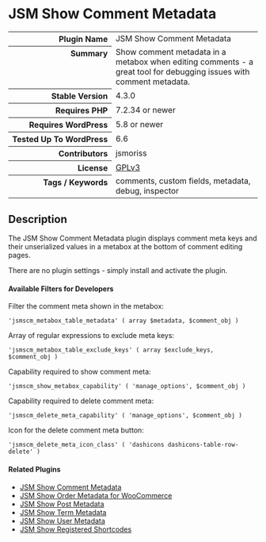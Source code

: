 <h1>JSM Show Comment Metadata</h1>

<table>
<tr><th align="right" valign="top" nowrap>Plugin Name</th><td>JSM Show Comment Metadata</td></tr>
<tr><th align="right" valign="top" nowrap>Summary</th><td>Show comment metadata in a metabox when editing comments - a great tool for debugging issues with comment metadata.</td></tr>
<tr><th align="right" valign="top" nowrap>Stable Version</th><td>4.3.0</td></tr>
<tr><th align="right" valign="top" nowrap>Requires PHP</th><td>7.2.34 or newer</td></tr>
<tr><th align="right" valign="top" nowrap>Requires WordPress</th><td>5.8 or newer</td></tr>
<tr><th align="right" valign="top" nowrap>Tested Up To WordPress</th><td>6.6</td></tr>
<tr><th align="right" valign="top" nowrap>Contributors</th><td>jsmoriss</td></tr>
<tr><th align="right" valign="top" nowrap>License</th><td><a href="https://www.gnu.org/licenses/gpl.txt">GPLv3</a></td></tr>
<tr><th align="right" valign="top" nowrap>Tags / Keywords</th><td>comments, custom fields, metadata, debug, inspector</td></tr>
</table>

<h2>Description</h2>

<p>The JSM Show Comment Metadata plugin displays comment meta keys and their unserialized values in a metabox at the bottom of comment editing pages.</p>

<p>There are no plugin settings - simply install and activate the plugin.</p>

<h4>Available Filters for Developers</h4>

<p>Filter the comment meta shown in the metabox:</p>

<pre><code>'jsmscm_metabox_table_metadata' ( array $metadata, $comment_obj )</code></pre>

<p>Array of regular expressions to exclude meta keys:</p>

<pre><code>'jsmscm_metabox_table_exclude_keys' ( array $exclude_keys, $comment_obj )</code></pre>

<p>Capability required to show comment meta:</p>

<pre><code>'jsmscm_show_metabox_capability' ( 'manage_options', $comment_obj )</code></pre>

<p>Capability required to delete comment meta:</p>

<pre><code>'jsmscm_delete_meta_capability' ( 'manage_options', $comment_obj )</code></pre>

<p>Icon for the delete comment meta button:</p>

<pre><code>'jsmscm_delete_meta_icon_class' ( 'dashicons dashicons-table-row-delete' )</code></pre>

<h4>Related Plugins</h4>

<ul>
<li><a href="https://wordpress.org/plugins/jsm-show-comment-meta/">JSM Show Comment Metadata</a></li>
<li><a href="https://wordpress.org/plugins/jsm-show-order-meta/">JSM Show Order Metadata for WooCommerce</a></li>
<li><a href="https://wordpress.org/plugins/jsm-show-post-meta/">JSM Show Post Metadata</a></li>
<li><a href="https://wordpress.org/plugins/jsm-show-term-meta/">JSM Show Term Metadata</a></li>
<li><a href="https://wordpress.org/plugins/jsm-show-user-meta/">JSM Show User Metadata</a></li>
<li><a href="https://wordpress.org/plugins/jsm-show-registered-shortcodes/">JSM Show Registered Shortcodes</a></li>
</ul>

